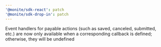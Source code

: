 ```yaml
---
'@monite/sdk-react': patch
'@monite/sdk-drop-in': patch
---
```


Event handlers for payable actions (such as saved, canceled, submitted, etc.) are now only available when a corresponding callback is defined; otherwise, they will be undefined
